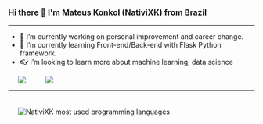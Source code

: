 ### Hi there 👋 I'm Mateus Konkol (NativiXK) from Brazil

<!-- <img src="https://img.shields.io/badge/Python--green">
<img src="https://img.shields.io/badge/Web--red">
<img src="https://img.shields.io/badge/Backend--blue"> -->

---
- 💪  I’m currently working on personal improvement and career change.
- 🌱 I’m currently learning Front-end/Back-end with Flask Python framework.
- 👓 I’m looking to learn more about machine learning, data science

<a href="https://www.linkedin.com/in/mateus-konkol/" target="_blank" style="margin: 20px;"><img src="https://img.shields.io/badge/-LinkedIn-%230077B5?style=for-the-badge&logo=linkedin&logoColor=white"></a><a href="https://www.instagram.com/konkol_m" target="_blank" style="margin: 20px;"><img src="https://img.shields.io/badge/-Instagram-%230077?style=for-the-badge&logo=instagram&logoColor=pink"></a>

---
<img src="https://github-readme-stats.vercel.app/api/top-langs/?username=NativiXK&layout=compact&langs_count=7&theme=chartreuse-dark" alt="NativiXK most used programming languages" style="margin: 20px;">

<!--
**NativiXK/NativiXK** is a ✨ _special_ ✨ repository because its `README.md` (this file) appears on your GitHub profile.

Here are some ideas to get you started:

- 🔭 I’m currently working on ...
- 🌱 I’m currently learning ...
- 👯 I’m looking to collaborate on ...
- 🤔 I’m looking for help with ...
- 💬 Ask me about ...
- 📫 How to reach me: ...
- 😄 Pronouns: ...
- ⚡ Fun fact: ...
-->
